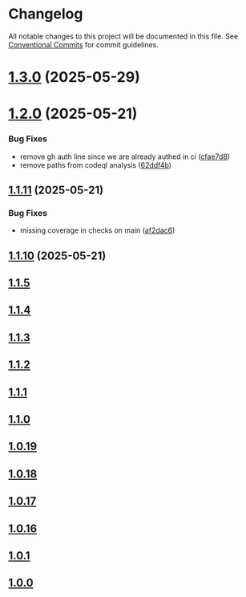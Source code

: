 # Changelog

All notable changes to this project will be documented in this file. See
[Conventional Commits](https://conventionalcommits.org) for commit guidelines.

# [1.3.0](https://github.com/appwarden/middleware/compare/@appwarden/middleware@1.2.25...@appwarden/middleware@1.3.0) (2025-05-29)

# [1.2.0](https://github.com/appwarden/middleware/compare/@appwarden/middleware@1.1.11...@appwarden/middleware@1.2.0) (2025-05-21)


### Bug Fixes

* remove gh auth line since we are already authed in ci ([cfae7d8](https://github.com/appwarden/middleware/commit/cfae7d8b57a9007e03b07ad3e4a5bfc0e2de66f9))
* remove paths from codeql analysis ([62ddf4b](https://github.com/appwarden/middleware/commit/62ddf4b8a559145625ca9a7b9683fca779ad6a00))

## [1.1.11](https://github.com/appwarden/middleware/compare/@appwarden/middleware@1.1.10...@appwarden/middleware@1.1.11) (2025-05-21)


### Bug Fixes

* missing coverage in checks on main ([af2dac6](https://github.com/appwarden/middleware/commit/af2dac651e2b4719e27e9ced3538d6db9d754c9d))

## [1.1.10](https://github.com/appwarden/middleware/compare/@appwarden/middleware@1.1.9...@appwarden/middleware@1.1.10) (2025-05-21)

## [1.1.5](https://github.com/appwarden/middleware/compare/@appwarden/middleware@1.1.5...main)

## [1.1.4](https://github.com/appwarden/middleware/compare/@appwarden/middleware@1.1.4...main)

## [1.1.3](https://github.com/appwarden/middleware/compare/@appwarden/middleware@1.1.3...main)

## [1.1.2](https://github.com/appwarden/middleware/compare/@appwarden/middleware@1.1.2...main)

## [1.1.1](https://github.com/appwarden/middleware/compare/@appwarden/middleware@1.1.1...main)

## [1.1.0](https://github.com/appwarden/middleware/compare/@appwarden/middleware@1.1.0...main)

## [1.0.19](https://github.com/appwarden/middleware/compare/@appwarden/middleware@1.0.19...main)

## [1.0.18](https://github.com/appwarden/middleware/compare/@appwarden/middleware@1.0.18...main)

## [1.0.17](https://github.com/appwarden/middleware/compare/@appwarden/middleware@1.0.17...main)

## [1.0.16](https://github.com/appwarden/middleware/compare/@appwarden/middleware@1.0.16...main)

## [1.0.1](https://github.com/appwarden/middleware/compare/@appwarden/middleware@1.0.1...main)

## [1.0.0](https://github.com/appwarden/middleware/compare/@appwarden/middleware@1.0.0...main)
